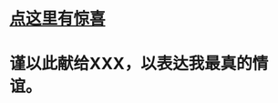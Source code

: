 # 




# [点这里有惊喜](https://damengkunsila.github.io/For-XingyuZhang/src/index.html)





#                               谨以此献给XXX，以表达我最真的情谊。
